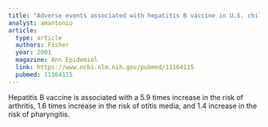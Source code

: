 ```yaml
---
title: "Adverse events associated with hepatitis B vaccine in U.S. children less than six years of age, 1993 and 1994"
analyst: amantonio
article:
  type: article
  authors: Fisher
  year: 2001
  magazine: Ann Epidemiol
  link: https://www.ncbi.nlm.nih.gov/pubmed/11164115
  pubmed: 11164115
---
```


Hepatitis B vaccine is associated with a 5.9 times increase in the risk of arthritis, 1.6 times increase in the risk of otitis media, and 1.4 increase in the risk of pharyngitis.
